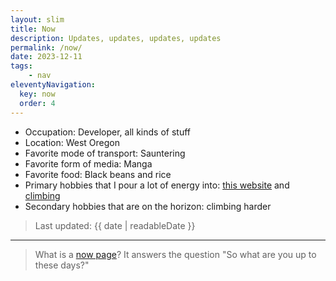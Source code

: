 ```yaml
---
layout: slim
title: Now
description: Updates, updates, updates, updates
permalink: /now/
date: 2023-12-11
tags: 
    - nav
eleventyNavigation:
  key: now
  order: 4
---
```


- Occupation: Developer, all kinds of stuff
- Location: West Oregon
- Favorite mode of transport: Sauntering
- Favorite form of media: Manga
- Favorite food: Black beans and rice
- Primary hobbies that I pour a lot of energy into: [this website](/colophon) and [climbing](/climbing)
- Secondary hobbies that are on the horizon: climbing harder

> Last updated: {{ date | readableDate }}

---

> What is a [now page](https://nownownow.com/about)? It answers the question "So what are you up to these days?"
